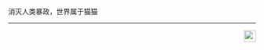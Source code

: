 <!---
藏好自己，做好清理
--->
消灭人类暴政，世界属于猫猫


------------
<a href="https://travel.moe/go.html" target="_blank">
    <img src="https://travel.moe/images/logo/default-dark.png" style="width:auto;height:24px;float:right" title="异次元之旅-跃迁-我们一起去萌站成员的星球旅行吧！">
</a>
